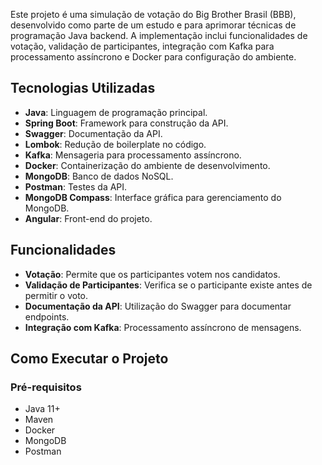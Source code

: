 
Este projeto é uma simulação de votação do Big Brother Brasil (BBB), desenvolvido como parte de um estudo e para aprimorar técnicas de programação Java backend. A implementação inclui funcionalidades de votação, validação de participantes, integração com Kafka para processamento assíncrono e Docker para configuração do ambiente.

## Tecnologias Utilizadas

-   **Java**: Linguagem de programação principal.
-   **Spring Boot**: Framework para construção da API.
-   **Swagger**: Documentação da API.
-   **Lombok**: Redução de boilerplate no código.
-   **Kafka**: Mensageria para processamento assíncrono.
-   **Docker**: Containerização do ambiente de desenvolvimento.
-   **MongoDB**: Banco de dados NoSQL.
-   **Postman**: Testes da API.
-   **MongoDB Compass**: Interface gráfica para gerenciamento do MongoDB.
-   **Angular**: Front-end do projeto.

## Funcionalidades

-   **Votação**: Permite que os participantes votem nos candidatos.
-   **Validação de Participantes**: Verifica se o participante existe antes de permitir o voto.
-   **Documentação da API**: Utilização do Swagger para documentar endpoints.
-   **Integração com Kafka**: Processamento assíncrono de mensagens.

## Como Executar o Projeto

### Pré-requisitos

-   Java 11+
-   Maven
-   Docker
-   MongoDB
-   Postman
